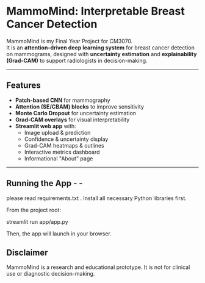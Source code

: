 # MammoMind: Interpretable Breast Cancer Detection

MammoMind is my Final Year Project for CM3070.  
It is an **attention-driven deep learning system** for breast cancer detection on mammograms, designed with **uncertainty estimation** and **explainability (Grad-CAM)** to support radiologists in decision-making.

---

##  Features
- **Patch-based CNN** for mammography
- **Attention (SE/CBAM) blocks** to improve sensitivity
- **Monte Carlo Dropout** for uncertainty estimation
- **Grad-CAM overlays** for visual interpretability
- **Streamlit web app** with:
  - Image upload & prediction  
  - Confidence & uncertainty display  
  - Grad-CAM heatmaps & outlines  
  - Interactive metrics dashboard  
  - Informational "About" page  

---

## Running the App - - 
please read requirements.txt . Install all necessary Python libraries first.

From the project root:

streamlit run app/app.py

Then, the app will launch in your browser.


## Disclaimer

MammoMind is a research and educational prototype.
It is not for clinical use or diagnostic decision-making.
